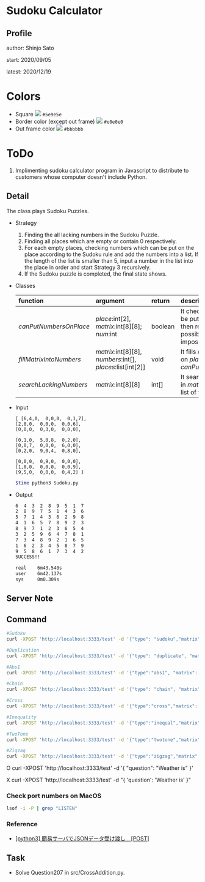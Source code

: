# Sudoku Calculator

## Profile

author: Shinjo Sato

start: 2020/09/05

latest: 2020/12/19

# Colors
- Square ![](https://via.placeholder.com/16/5e9e5e/FFFFFF/?text=%20) `#5e9e5e`
- Border color (except out frame) ![](https://via.placeholder.com/16/e0e0e0/FFFFFF/?text=%20) `#e0e0e0`
- Out frame color ![](https://via.placeholder.com/16/bbbbbb/FFFFFF/?text=%20) `#bbbbbb`

# ToDo

1. Implimenting sudoku calculator program in Javascript to distribute to customers whose computer doesn't include Python.

## Detail

The class plays Sudoku Puzzles.

- Strategy
    1. Finding the all lacking numbers in the Sudoku Puzzle.
    2. Finding all places which are empty or contain 0 respectively.
    3. For each empty places, checking numbers which can be put on the place according to the Sudoku rule and add the numbers into a list. If the length of the list is smaller than 5, input a number in the list into the place in order and start Strategy 3 recursively.
    4. If the Sudoku puzzle is completed, the final state shows.

- Classes

    |function|argument|return|description|
    |:-|:-|:-|:-|
    |$canPutNumbersOnPlace$|$place$:int[2], $matrix$:int[8][8]; $num$:int|boolean|It check whether $num$ can be put on $place$ in $matrix$ then return $True$ if it's possible; $False$ if it's impossible.|
    |$fillMatrixIntoNumbers$|$matrix$:int[8][8], $numbers$:int[], $places$:list[int[2]]|void|It fills $matrix$ into $numbers$ on $places$ according to $canPutNumbersOnPlaces$.|
    |$searchLackingNumbers$|$matrix$:int[8][8]|int[]|It search lacking numbers in $matrix$ then return the list of the number|

- Input

    ```txt:data
    [ [6,4,0,  0,0,0,  0,1,7],
    [2,0,0,  0,0,0,  0,0,6],
    [0,0,0,  0,3,0,  0,0,0],

    [0,1,0,  5,0,8,  0,2,0],
    [0,0,7,  0,0,0,  6,0,0],
    [0,2,0,  9,0,4,  0,8,0],

    [0,0,0,  0,9,0,  0,0,0],
    [1,0,0,  0,0,0,  0,0,9],
    [9,5,0,  0,0,0,  0,4,2] ]
    ```

    ```sh
    $time python3 Sudoku.py
    ```

- Output

    ```txt
    6  4  3  2  8  9  5  1  7  
    2  8  9  7  5  1  4  3  6  
    5  7  1  4  3  6  2  9  8  
    4  1  6  5  7  8  9  2  3  
    8  9  7  1  2  3  6  5  4  
    3  2  5  9  6  4  7  8  1  
    7  3  4  8  9  2  1  6  5  
    1  6  2  3  4  5  8  7  9  
    9  5  8  6  1  7  3  4  2  
    SUCCESS!!

    real    6m43.540s
    user    6m42.137s
    sys     0m0.309s
    ```

## Server Note

## Command

```sh
#Sudoku
curl -XPOST 'http://localhost:3333/test' -d '{"type": "sudoku","matrix":[[0,1,0,  0,5,0,  0,2,0],[5,0,0,  6,0,3,  0,0,7],[0,3,0,  0,0,0,  0,1,0],[7,0,0,  0,0,0,  0,0,2],[0,5,0,  2,0,4,  0,9,0],[0,2,0,  0,0,0,  0,8,0],[4,0,0,  0,0,0,  0,0,5],[9,0,0,  5,0,2,  0,0,8],[0,7,5,  0,4,0,  9,3,0]]}'

#Duplication
curl -XPOST 'http://localhost:3333/test' -d '{"type": "duplicate", "matrix": [[[6,0,1,  0,0,3,  0,0,5],[0,5,0,  1,9,0,  8,0,0],[3,0,0,  0,7,0,  0,0,9],[0,0,3,  0,0,9,  0,6,0],[1,0,6,  0,3,0,  0,5,2],[0,4,0,  6,0,1,  0,0,0],[8,3,0,  0,6,0,  0,0,0],[0,0,5,  0,0,7,  0,0,0],[2,0,0,  3,0,0,  0,0,0]],[[0,0,0,  0,0,6,  0,0,8],[0,0,0,  2,0,0,  5,0,0],[0,0,0,  0,1,0,  0,9,6],[0,0,0,  1,0,8,  0,6,0],[1,3,0,  0,7,0,  8,0,9],[0,7,0,  6,0,0,  1,0,0],[4,0,0,  0,6,0,  0,0,5],[0,0,5,  0,9,1,  0,4,0],[2,0,0,  8,0,0,  3,0,1]]], "group": [[[[],[],[],  [],[],[],  [],[],[]],[[],[],[],  [],[],[],  [],[],[]],[[],[],[],  [],[],[],  [],[],[]],[[],[],[],  [],[],[],  [],[],[]],[[],[],[],  [],[],[],  [],[],[]],[[],[],[],  [],[],[],  [],[],[]],[[],[],[],  [],[],[],  [1,0,0],[1,0,1],[1,0,2]],[[],[],[],  [],[],[],  [1,1,0],[1,1,1],[1,1,2]],[[],[],[],  [],[],[],  [1,2,0],[1,2,1],[1,2,2]]],[[[0,6,6],[0,6,7],[0,6,8],  [],[],[],  [],[],[]],[[0,7,6],[0,7,7],[0,7,8],  [],[],[],  [],[],[]],[[0,8,6],[0,8,7],[0,8,8],  [],[],[],  [],[],[]],[[],[],[],  [],[],[],  [],[],[]],[[],[],[],  [],[],[],  [],[],[]],[[],[],[],  [],[],[],  [],[],[]],[[],[],[],  [],[],[],  [],[],[]],[[],[],[],  [],[],[],  [],[],[]],[[],[],[],  [],[],[],  [],[],[]]]]}'

#Abs1
curl -XPOST 'http://localhost:3333/test' -d '{"type":"abs1", "matrix":[[0,1,0,  8,0,0,  0,0,0],[0,0,0,  2,3,7,  0,5,0],[0,5,2,  0,0,0,  0,0,4],[0,0,0,  7,0,0,  0,0,8],[0,0,1,  0,0,0,  4,0,0],[5,0,0,  0,0,6,  0,0,0],[6,0,0,  0,0,0,  8,1,0],[0,3,0,  5,7,8,  0,0,0],[0,0,0,  0,0,9,  0,4,0]],"group":[[[0,0],[1,0]],  [[0,2],[1,2]],  [[0,2],[0,3]],  [[0,4],[0,5]],  [[0,7],[0,8]],[[0,8],[1,8]],  [[1,1],[2,1]],  [[2,0],[3,0]],  [[2,1],[3,1]],  [[2,3],[3,3]],[[2,6],[2,7]],  [[3,6],[3,7]],  [[3,4],[4,4]],  [[4,0],[4,1]],  [[4,4],[4,5]],[[4,5],[4,6]],  [[4,7],[4,8]],  [[4,7],[4,8]],  [[5,1],[5,2]],  [[5,2],[5,3]],[[5,3],[6,3]],  [[6,3],[6,4]],  [[6,8],[7,8]],  [[7,0],[8,0]],  [[7,1],[7,2]],[[6,2],[7,2]],  [[7,2],[7,3]],  [[7,4],[8,4]],  [[8,1],[8,2]],  [[8,6],[8,7]],[[8,7],[8,8]]]}'

#Chain
curl -XPOST 'http://localhost:3333/test' -d '{"type": "chain", "matrix": [[1,0,0,  0,0,0],[0,0,0,  0,0,1],[4,0,0,  0,0,0],[0,0,6,  0,0,2],[0,0,0,  0,0,0],[5,0,0,  3,0,0]],"group":[[[0,0], [0,1], [1,1], [2,0], [2,2], [3,3]],[[0,3], [0,4], [0,5], [1,4], [2,3], [2,5]],[[1,0], [2,1], [1,2], [3,0], [3,2], [4,1]],[[0,2], [1,3], [2,4], [1,5], [3,5], [4,4]],[[3,1], [4,0], [5,0], [5,1], [5,2], [4,2]],[[3,4], [4,3], [5,3], [5,4], [5,5], [4,5]]]}'

#Cross
curl -XPOST 'http://localhost:3333/test' -d '{"type":"cross","matrix":[[0,1,0,  0,5,0,  0,2,0],[5,0,0,  6,0,3,  0,0,7],[0,3,0,  0,0,0,  0,1,0],[7,0,0,  0,0,0,  0,0,2],[0,5,0,  2,0,4,  0,9,0],[0,2,0,  0,0,0,  0,8,0],[4,0,0,  0,0,0,  0,0,5],[9,0,0,  5,0,2,  0,0,8],[0,7,5,  0,4,0,  9,3,0]]}'

#Inequality
curl -XPOST 'http://localhost:3333/test' -d '{"type":"inequal","matrix":[[0,0,0,  0,0,0],[0,0,0,  2,0,0],[0,0,0,  0,2,0],[0,6,0,  0,0,0],[0,0,6,  0,0,0],[0,0,0,  0,0,0]], "group":[[-1, 1, 1, -1, 1],[-1, 1, -1, -1, 1, -1],[1, -1, -1, 1, -1],[1, -1, 1, 1, -1, -1],[-1, 1, -1, -1, -1],[-1, 1, -1, 1, 1, 1],[1, -1, 1, -1, -1],[-1, -1, 1, -1, 1, 1],[-1, 1, -1, 1, -1],[1, 1, -1, -1, -1, 1],[-1, -1, -1, 1, 1]]}'

#TwoTone
curl -XPOST 'http://localhost:3333/test' -d '{"type":"twotone","matrix":[[0,0,0,  9,0,0,  0,0,4],[0,0,7,  0,2,0,  0,3,0],[1,0,0,  7,0,5,  0,0,9],[0,8,0,  0,0,0,  0,9,0],[7,0,9,  0,1,0,  3,0,2],[0,6,0,  0,0,0,  0,1,0],[9,0,0,  4,0,2,  0,0,8],[0,4,0,  0,8,0,  9,0,0],[2,0,0,  0,0,6,  0,0,0]],"group":[[0,0,0,  0,0,1,  1,0,0],[0,1,0,  1,0,0,  0,0,0],[0,0,1,  0,1,0,  0,0,0],[0,0,0,  1,0,0,  0,0,2],[0,1,0,  0,0,0,  0,2,0],[1,0,0,  0,0,2,  0,0,0],[0,0,0,  0,2,0,  2,0,0],[0,0,0,  0,0,2,  0,2,0],[0,0,2,  2,0,0,  0,0,0]]}'

#Zigzag
curl -XPOST 'http://localhost:3333/test' -d '{"type":"zigzag","matrix":[[0,5,0,  7,0,1,  0,2,0],[0,0,3,  0,2,0,  9,0,0],[0,3,0,  0,0,0,  0,7,0],[7,0,0,  2,0,9,  0,0,3],[0,4,5,  0,0,0,  1,9,0],[6,0,0,  9,0,4,  0,0,1],[3,0,6,  0,9,0,  4,0,5],[0,7,0,  4,0,6,  0,1,0],[1,0,0,  0,8,0,  0,0,2]],"group":[[1,1,1,  1,2,3,  3,3,3],[4,1,2,  2,2,2,  2,3,5],[4,1,1,  1,2,3,  3,3,5],[4,4,4,  1,2,3,  5,5,5],[4,6,4,  4,2,5,  5,9,5],[6,6,6,  4,7,5,  9,9,9],[6,7,7,  7,7,7,  7,7,9],[6,8,8,  8,7,8,  8,8,9],[6,6,6,  8,8,8,  9,9,9]]}'
```

O curl -XPOST 'http://localhost:3333/test' -d '{ "question": "Weather is" }'

X curl -XPOST 'http://localhost:3333/test' -d "{ 'question': 'Weather is' }"

### Check port numbers on MacOS
```sh
lsof -i -P | grep "LISTEN"
```

### Reference
- [[python3] 簡易サーバでJSONデータ受け渡し　[POST]](https://qiita.com/tkj/items/1338ad081038fa64cef8)
  

## Task

- Solve Question207 in src/CrossAddition.py.